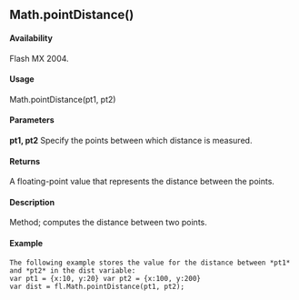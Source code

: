 ## Math.pointDistance()

#### Availability

Flash MX 2004.

#### Usage

Math.pointDistance(pt1, pt2)

#### Parameters

**pt1, pt2** Specify the points between which distance is measured.

#### Returns

A floating-point value that represents the distance between the points.

#### Description

Method; computes the distance between two points.

#### Example

```
The following example stores the value for the distance between *pt1* and *pt2* in the dist variable:
var pt1 = {x:10, y:20} var pt2 = {x:100, y:200}
var dist = fl.Math.pointDistance(pt1, pt2);

```